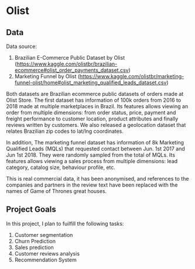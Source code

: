# Olist

## Data

Data source:
1. Brazilian E-Commerce Public Dataset by Olist (https://www.kaggle.com/olistbr/brazilian-ecommerce#olist_order_payments_dataset.csv)
2. Marketing Funnel by Olist (https://www.kaggle.com/olistbr/marketing-funnel-olist/home#olist_marketing_qualified_leads_dataset.csv)

Both datasets are Brazilian ecommerce public datasets of orders made at Olist Store. The first dataset has information of 100k orders from 2016 to 2018 made at multiple marketplaces in Brazil. Its features allows viewing an order from multiple dimensions: from order status, price, payment and freight performance to customer location, product attributes and finally reviews written by customers. We also released a geolocation dataset that relates Brazilian zip codes to lat/lng coordinates.

In addition, The marketing funnel dataset has information of 8k Marketing Qualified Leads (MQLs) that requested contact between Jun. 1st 2017 and Jun 1st 2018. They were randomly sampled from the total of MQLs. Its features allows viewing a sales process from multiple dimensions: lead category, catalog size, behaviour profile, etc.

This is real commercial data, it has been anonymised, and references to the companies and partners in the review text have been replaced with the names of Game of Thrones great houses.

## Project Goals

In this project, I plan to fuilfill the following tasks:
1. Customer segmentation
2. Churn Prediction
3. Sales prediction
4. Customer reviews analysis
5. Recommendation System
